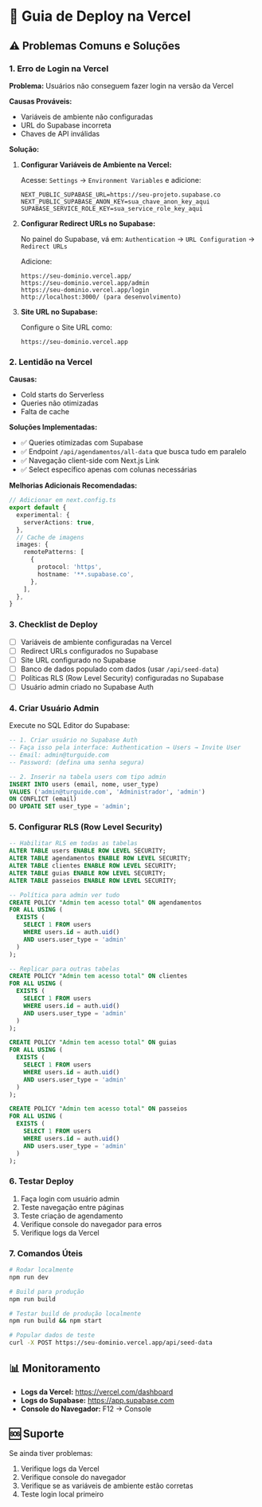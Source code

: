 # 🚀 Guia de Deploy na Vercel

## ⚠️ Problemas Comuns e Soluções

### 1. Erro de Login na Vercel

**Problema:** Usuários não conseguem fazer login na versão da Vercel

**Causas Prováveis:**
- Variáveis de ambiente não configuradas
- URL do Supabase incorreta
- Chaves de API inválidas

**Solução:**

1. **Configurar Variáveis de Ambiente na Vercel:**
   
   Acesse: `Settings` → `Environment Variables` e adicione:

   ```
   NEXT_PUBLIC_SUPABASE_URL=https://seu-projeto.supabase.co
   NEXT_PUBLIC_SUPABASE_ANON_KEY=sua_chave_anon_key_aqui
   SUPABASE_SERVICE_ROLE_KEY=sua_service_role_key_aqui
   ```

2. **Configurar Redirect URLs no Supabase:**

   No painel do Supabase, vá em:
   `Authentication` → `URL Configuration` → `Redirect URLs`

   Adicione:
   ```
   https://seu-dominio.vercel.app/
   https://seu-dominio.vercel.app/admin
   https://seu-dominio.vercel.app/login
   http://localhost:3000/ (para desenvolvimento)
   ```

3. **Site URL no Supabase:**

   Configure o Site URL como:
   ```
   https://seu-dominio.vercel.app
   ```

### 2. Lentidão na Vercel

**Causas:**
- Cold starts do Serverless
- Queries não otimizadas
- Falta de cache

**Soluções Implementadas:**
- ✅ Queries otimizadas com Supabase
- ✅ Endpoint `/api/agendamentos/all-data` que busca tudo em paralelo
- ✅ Navegação client-side com Next.js Link
- ✅ Select específico apenas com colunas necessárias

**Melhorias Adicionais Recomendadas:**
```typescript
// Adicionar em next.config.ts
export default {
  experimental: {
    serverActions: true,
  },
  // Cache de imagens
  images: {
    remotePatterns: [
      {
        protocol: 'https',
        hostname: '**.supabase.co',
      },
    ],
  },
}
```

### 3. Checklist de Deploy

- [ ] Variáveis de ambiente configuradas na Vercel
- [ ] Redirect URLs configurados no Supabase  
- [ ] Site URL configurado no Supabase
- [ ] Banco de dados populado com dados (usar `/api/seed-data`)
- [ ] Políticas RLS (Row Level Security) configuradas no Supabase
- [ ] Usuário admin criado no Supabase Auth

### 4. Criar Usuário Admin

Execute no SQL Editor do Supabase:

```sql
-- 1. Criar usuário no Supabase Auth
-- Faça isso pela interface: Authentication → Users → Invite User
-- Email: admin@turguide.com
-- Password: (defina uma senha segura)

-- 2. Inserir na tabela users com tipo admin
INSERT INTO users (email, nome, user_type)
VALUES ('admin@turguide.com', 'Administrador', 'admin')
ON CONFLICT (email) 
DO UPDATE SET user_type = 'admin';
```

### 5. Configurar RLS (Row Level Security)

```sql
-- Habilitar RLS em todas as tabelas
ALTER TABLE users ENABLE ROW LEVEL SECURITY;
ALTER TABLE agendamentos ENABLE ROW LEVEL SECURITY;
ALTER TABLE clientes ENABLE ROW LEVEL SECURITY;
ALTER TABLE guias ENABLE ROW LEVEL SECURITY;
ALTER TABLE passeios ENABLE ROW LEVEL SECURITY;

-- Política para admin ver tudo
CREATE POLICY "Admin tem acesso total" ON agendamentos
FOR ALL USING (
  EXISTS (
    SELECT 1 FROM users 
    WHERE users.id = auth.uid() 
    AND users.user_type = 'admin'
  )
);

-- Replicar para outras tabelas
CREATE POLICY "Admin tem acesso total" ON clientes
FOR ALL USING (
  EXISTS (
    SELECT 1 FROM users 
    WHERE users.id = auth.uid() 
    AND users.user_type = 'admin'
  )
);

CREATE POLICY "Admin tem acesso total" ON guias
FOR ALL USING (
  EXISTS (
    SELECT 1 FROM users 
    WHERE users.id = auth.uid() 
    AND users.user_type = 'admin'
  )
);

CREATE POLICY "Admin tem acesso total" ON passeios
FOR ALL USING (
  EXISTS (
    SELECT 1 FROM users 
    WHERE users.id = auth.uid() 
    AND users.user_type = 'admin'
  )
);
```

### 6. Testar Deploy

1. Faça login com usuário admin
2. Teste navegação entre páginas
3. Teste criação de agendamento
4. Verifique console do navegador para erros
5. Verifique logs da Vercel

### 7. Comandos Úteis

```bash
# Rodar localmente
npm run dev

# Build para produção
npm run build

# Testar build de produção localmente
npm run build && npm start

# Popular dados de teste
curl -X POST https://seu-dominio.vercel.app/api/seed-data
```

## 📊 Monitoramento

- **Logs da Vercel:** https://vercel.com/dashboard
- **Logs do Supabase:** https://app.supabase.com
- **Console do Navegador:** F12 → Console

## 🆘 Suporte

Se ainda tiver problemas:

1. Verifique logs da Vercel
2. Verifique console do navegador
3. Verifique se as variáveis de ambiente estão corretas
4. Teste login local primeiro

